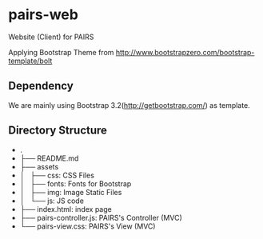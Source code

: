 pairs-web
=========

Website (Client) for PAIRS

Applying Bootstrap Theme from http://www.bootstrapzero.com/bootstrap-template/bolt

Dependency
---------
We are mainly using Bootstrap 3.2(http://getbootstrap.com/) as template.

Directory Structure
---------
* .
* ├── README.md
* ├── assets
* │   ├── css: CSS Files
* │   ├── fonts: Fonts for Bootstrap
* │   ├── img: Image Static Files
* │   └── js: JS code
* ├── index.html: index page
* ├── pairs-controller.js: PAIRS's Controller (MVC)
* └── pairs-view.css: PAIRS's View (MVC)
